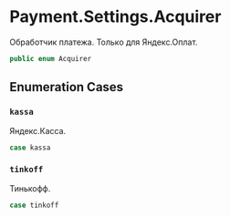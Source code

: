 # Payment.Settings.Acquirer

Обработчик платежа. Только для Яндекс.Оплат.

``` swift
public enum Acquirer 
```

## Enumeration Cases

### `kassa`

Яндекс.Касса.

``` swift
case kassa
```

### `tinkoff`

Тинькофф.

``` swift
case tinkoff
```
